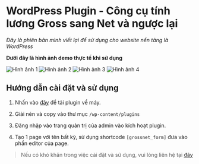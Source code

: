 # WordPress Plugin - Công cụ tính lương Gross sang Net và ngược lại

*Đây là phiên bản mình viết lại để sử dụng cho website nền tảng là WordPress*

**Dưới đây là hình ảnh demo thực tế khi sử dụng**

![Hình ảnh 1](https://i.imgur.com/Msnz7L2.jpg)
![Hình ảnh 2](https://i.imgur.com/jMptSNg.jpg)
![Hình ảnh 3](https://i.imgur.com/8aCIAHf.jpg)
![Hình ảnh 4](https://i.imgur.com/ZMLJDuL.jpg)

## Hướng dẫn cài đặt và sử dụng

1. Nhấn vào [đây](https://github.com/quangpro1610/gross-net-wp/archive/master.zip) để tải plugin về máy.

2. Giải nén và copy vào thư mục `/wp-content/plugins`

3. Đăng nhập vào trang quản trị của admin vào kích hoạt plugin.

4. Tạo 1 page với tên bất kỳ, sử dụng shortcode `[grossnet_form]` đưa vào phần editor của page.

> Nếu có khó khăn trong việc cài đặt và sử dụng, vui lòng liên hệ tại [đây](https://codedaokysu.com/#contact)

